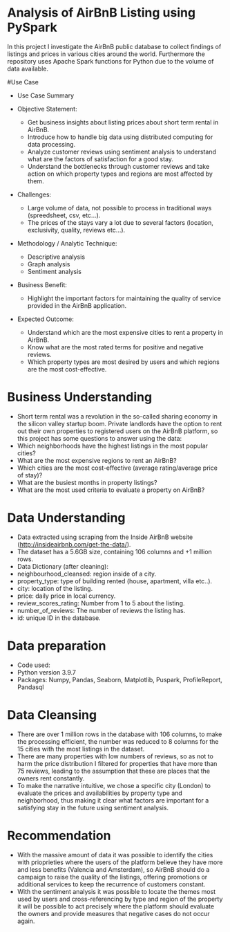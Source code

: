 # **Analysis of AirBnB Listing using PySpark**
In this project I investigate the AirBnB public database to collect findings of listings and prices in various cities around the world. Furthermore the repository uses Apache Spark functions for Python due to the volume of data available.

#Use Case

- Use Case Summary
- Objective Statement:
  * Get business insights about listing prices about short term rental in AirBnB.
  * Introduce how to handle big data using distributed computing for data processing.
  * Analyze customer reviews using sentiment analysis to understand what are the factors of satisfaction for a good stay.
  * Understand the bottlenecks through customer reviews and take action on which property types and regions are most affected by them.
  
- Challenges:
  * Large volume of data, not possible to process in traditional ways (spreedsheet, csv, etc...).
  * The prices of the stays vary a lot due to several factors (location, exclusivity, quality, reviews etc...).
  
- Methodology / Analytic Technique:
  * Descriptive analysis
  * Graph analysis
  * Sentiment analysis
  
- Business Benefit:
  * Highlight the important factors for maintaining the quality of service provided in the AirBnB application.

- Expected Outcome:
  * Understand which are the most expensive cities to rent a property in AirBnB.
  * Know what are the most rated terms for positive and negative reviews.
  * Which property types are most desired by users and which regions are the most cost-effective.
  
# Business Understanding

- Short term rental was a revolution in the so-called sharing economy in the silicon valley startup boom. Private landlords have the option to rent out their own properties to registered users on the AirBnB platform, so this project has some questions to answer using the data:
- Which neighborhoods have the highest listings in the most popular cities?
- What are the most expensive regions to rent an AirBnB?
- Which cities are the most cost-effective (average rating/average price of stay)?
- What are the busiest months in property listings?
- What are the most used criteria to evaluate a property on AirBnB?

# Data Understanding
- Data extracted using scraping from the Inside AirBnB website (http://insideairbnb.com/get-the-data/).
- The dataset has a 5.6GB size, containing 106 columns and +1 million rows.
- Data Dictionary (after cleaning):
- neighbourhood_cleansed: region inside of a city.
- property_type: type of building rented (house, apartment, villa etc..).
- city: location of the listing.
- price: daily price in local currency.
- review_scores_rating: Number from 1 to 5 about the listing.
- number_of_reviews: The number of reviews the listing has.
- id: unique ID in the database.

# Data preparation

- Code used:
- Python version 3.9.7
- Packages: Numpy, Pandas, Seaborn, Matplotlib, Puspark, ProfileReport, Pandasql

# Data Cleansing

- There are over 1 million rows in the database with 106 columns, to make the processing efficient, the number was reduced to 8 columns for the 15 cities with the most listings in the dataset.
- There are many properties with low numbers of reviews, so as not to harm the price distribution I filtered for properties that have more than 75 reviews, leading to the assumption that these are places that the owners rent constantly.
- To make the narrative intuitive, we chose a specific city (London) to evaluate the prices and availabilities by property type and neighborhood, thus making it clear what factors are important for a satisfying stay in the future using sentiment analysis.


# Recommendation
- With the massive amount of data it was possible to identify the cities with prioprieties where the users of the platform believe they have more and less benefits (Valencia and Amsterdam), so AirBnB should do a campaign to raise the quality of the listings, offering promotions or additional services to keep the recurrence of customers constant.
- With the sentiment analysis it was possible to locate the themes most used by users and cross-referencing by type and region of the property it will be possible to act precisely where the platform should evaluate the owners and provide measures that negative cases do not occur again.
